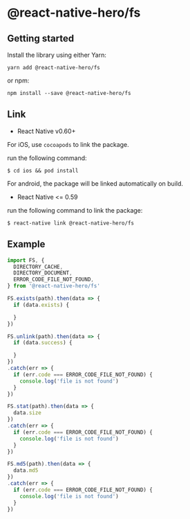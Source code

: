 # @react-native-hero/fs

## Getting started

Install the library using either Yarn:

```
yarn add @react-native-hero/fs
```

or npm:

```
npm install --save @react-native-hero/fs
```

## Link

- React Native v0.60+

For iOS, use `cocoapods` to link the package.

run the following command:

```
$ cd ios && pod install
```

For android, the package will be linked automatically on build.

- React Native <= 0.59

run the following command to link the package:

```
$ react-native link @react-native-hero/fs
```

## Example

```js
import FS, {
  DIRECTORY_CACHE,
  DIRECTORY_DOCUMENT,
  ERROR_CODE_FILE_NOT_FOUND,
} from '@react-native-hero/fs'

FS.exists(path).then(data => {
  if (data.exists) {

  }
})

FS.unlink(path).then(data => {
  if (data.success) {

  }
})
.catch(err => {
  if (err.code === ERROR_CODE_FILE_NOT_FOUND) {
    console.log('file is not found')
  }
})

FS.stat(path).then(data => {
  data.size
})
.catch(err => {
  if (err.code === ERROR_CODE_FILE_NOT_FOUND) {
    console.log('file is not found')
  }
})

FS.md5(path).then(data => {
  data.md5
})
.catch(err => {
  if (err.code === ERROR_CODE_FILE_NOT_FOUND) {
    console.log('file is not found')
  }
})
```
